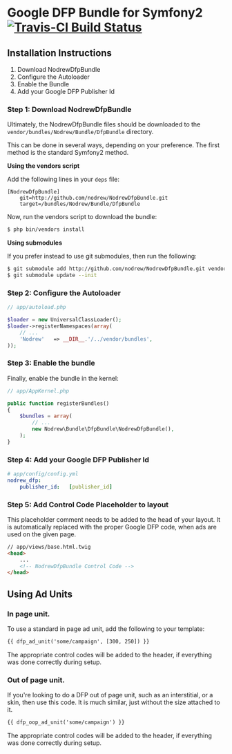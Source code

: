 Google DFP Bundle for Symfony2 [![Travis-CI Build Status](https://secure.travis-ci.org/nodrew/NodrewDfpBundle.png?branch=master)](http://travis-ci.org/#!/nodrew/NodrewDfpBundle)
=================================================================================================================================================================================

## Installation Instructions

1. Download NodrewDfpBundle
2. Configure the Autoloader
3. Enable the Bundle
4. Add your Google DFP Publisher Id

### Step 1: Download NodrewDfpBundle

Ultimately, the NodrewDfpBundle files should be downloaded to the
`vendor/bundles/Nodrew/Bundle/DfpBundle` directory.

This can be done in several ways, depending on your preference. The first
method is the standard Symfony2 method.

**Using the vendors script**

Add the following lines in your `deps` file:

```
[NodrewDfpBundle]
    git=http://github.com/nodrew/NodrewDfpBundle.git
    target=/bundles/Nodrew/Bundle/DfpBundle
```

Now, run the vendors script to download the bundle:

``` bash
$ php bin/vendors install
```

**Using submodules**

If you prefer instead to use git submodules, then run the following:

``` bash
$ git submodule add http://github.com/nodrew/NodrewDfpBundle.git vendor/bundles/Nodrew/Bundle/DfpBundle
$ git submodule update --init
```

### Step 2: Configure the Autoloader

``` php
// app/autoload.php

$loader = new UniversalClassLoader();
$loader->registerNamespaces(array(
    // ...
    'Nodrew'   => __DIR__.'/../vendor/bundles',
));
```

### Step 3: Enable the bundle

Finally, enable the bundle in the kernel:

``` php
// app/AppKernel.php

public function registerBundles()
{
    $bundles = array(
        // ...
        new Nodrew\Bundle\DfpBundle\NodrewDfpBundle(),
    );
}
```

### Step 4: Add your Google DFP Publisher Id

``` yaml
# app/config/config.yml
nodrew_dfp:
    publisher_id:   [publisher_id]
```

### Step 5: Add Control Code Placeholder to layout

This placeholder comment needs to be added to the head of your layout. It is automatically replaced with the proper Google DFP code, when ads are used on the given page.

``` html
// app/views/base.html.twig
<head>
    ...
    <!-- NodrewDfpBundle Control Code -->
</head>
```

## Using Ad Units

### In page unit.

To use a standard in page ad unit, add the following to your template:

``` html
{{ dfp_ad_unit('some/campaign', [300, 250]) }}
```

The appropriate control codes will be added to the header, if everything was done correctly during setup.

### Out of page unit.

If you're looking to do a DFP out of page unit, such as an interstitial, or a skin, then use this code. It is much similar, just without the size attached to it.

``` html
{{ dfp_oop_ad_unit('some/campaign') }}
```

The appropriate control codes will be added to the header, if everything was done correctly during setup.
